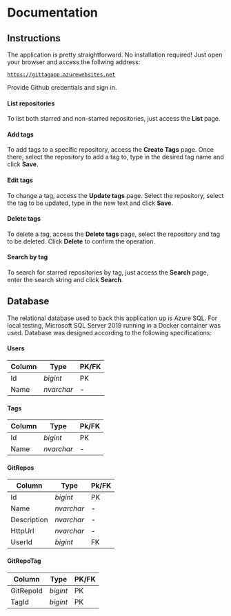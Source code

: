 ﻿# Documentation
## Instructions
The application is pretty straightforward. No installation required!
 Just open your browser and access the follwing address:
 
 [`https://gittagapp.azurewebsites.net`](https://gittagapp.azurewebsites.net)
 
 Provide Github credentials and sign in.
 
 #### List repositories
 To list both starred and non-starred repositories, just access the **List** page.
 
 #### Add tags
 To add tags to a specific repository, access the **Create Tags** page.
 Once there, select the repository to add a tag to, type in the desired tag name and click **Save**.
 
 #### Edit tags
 To change a tag, access the **Update tags** page. Select the repository, select the tag to be updated, type in the new text and click **Save**.
 
 #### Delete tags
 To delete a tag, access the **Delete tags** page, select the repository and tag to be deleted. Click **Delete** to confirm the operation.
 
 #### Search by tag
 To search for starred repositories by tag, just access the **Search** page, enter the search string and click **Search**.
 
 ## Database
 The relational database used to back this application up is Azure SQL. For local testing, Microsoft SQL Server 2019 running in a Docker container was used.
 Database was designed according to the following specifications:
 
 #### Users
 **Column** | **Type** | **PK/FK**
 ---------- | -------- | ---------
 Id | _bigint_ | PK
 Name | _nvarchar_ | -
 
 #### Tags
 **Column** | **Type** | **Pk/FK**
 ---------- | -------- | ---------
 Id | _bigint_ | PK
 Name | _nvarchar_ | -
 
 #### GitRepos
 **Column** | **Type** | **Pk/FK**
 ---------- | -------- | ---------
 Id | _bigint_ | PK
 Name | _nvarchar_ | -
 Description | _nvarchar_ | -
 HttpUrl | _nvarchar_ | -
 UserId | _bigint_ | FK
 
 #### GitRepoTag
 **Column** | **Type** | **PK/FK**
 ---------- | -------- | ---------
 GitRepoId | _bigint_ | PK
 TagId | _bigint_ | PK